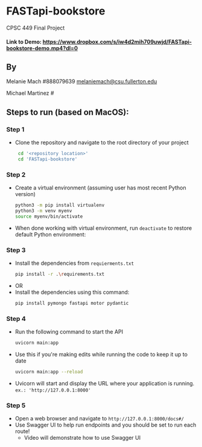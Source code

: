 # FASTapi-bookstore

CPSC 449 Final Project

#### Link to Demo: https://www.dropbox.com/s/iw4d2mih709uwjd/FASTapi-bookstore-demo.mp4?dl=0

## By

Melanie Mach #888079639
melaniemach@csu.fullerton.edu

Michael Martinez #

## Steps to run (based on MacOS):

### Step 1

- Clone the repository and navigate to the root directory of your project
  ``` sh
   cd '<repository location>'
   cd 'FASTapi-bookstore'
  ```

### Step 2

- Create a virtual environment (assuming user has most recent Python version)
  ```sh
  python3 -m pip install virtualenv
  python3 -m venv myenv
  source myenv/bin/activate
  ```
- When done working with virtual environment, run ``deactivate`` to restore default Python environment: 

### Step 3

- Install the dependencies from `requierments.txt` 
  ```sh
  pip install -r .\requirements.txt
  ```
- OR
- Install the dependencies using this command:
  ```sh
  pip install pymongo fastapi motor pydantic
  ```
  
### Step 4 

- Run the following command to start the API
  ```sh
  uvicorn main:app
  ```
- Use this if you're making edits while running the code to keep it up to date
  ```sh
  uvicorn main:app --reload
  ```
 - Uvicorn will start and display the URL where your application is running. `ex.: 'http://127.0.0.1:8000'`

### Step 5

- Open a web browser and navigate to `http://127.0.0.1:8000/docs#/`
- Use Swagger UI to help run endpoints and you should be set to run each route!
  - Video will demonstrate how to use Swagger UI





